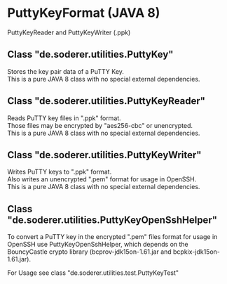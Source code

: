 # PuttyKeyFormat (JAVA 8)
PuttyKeyReader and PuttyKeyWriter (.ppk)  

## Class "de.soderer.utilities.PuttyKey"  
Stores the key pair data of a PuTTY Key.  
This is a pure JAVA 8 class with no special external dependencies.

## Class "de.soderer.utilities.PuttyKeyReader"  
Reads PuTTY key files in ".ppk" format.  
Those files may be encrypted by "aes256-cbc" or unencrypted.  
This is a pure JAVA 8 class with no special external dependencies.

## Class "de.soderer.utilities.PuttyKeyWriter"  
Writes PuTTY keys to ".ppk" format.  
Also writes an unencrypted ".pem" format for usage in OpenSSH.  
This is a pure JAVA 8 class with no special external dependencies.

## Class "de.soderer.utilities.PuttyKeyOpenSshHelper"  
To convert a PuTTY key in the encrypted ".pem" files format for usage in OpenSSH use PuttyKeyOpenSshHelper, which depends on the BouncyCastle crypto library (bcprov-jdk15on-1.61.jar and bcpkix-jdk15on-1.61.jar).

For Usage see class "de.soderer.utilities.test.PuttyKeyTest"  
